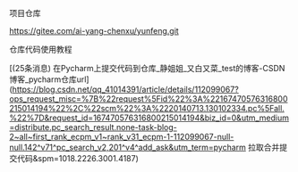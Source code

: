 项目仓库

https://gitee.com/ai-yang-chenxu/yunfeng.git

仓库代码使用教程

[(25条消息) 在Pycharm上提交代码到仓库_静姐姐_又白又菜_test的博客-CSDN博客_pycharm仓库url](https://blog.csdn.net/qq_41014391/article/details/112099067?ops_request_misc=%7B%22request%5Fid%22%3A%22167470576316800215014194%22%2C%22scm%22%3A%2220140713.130102334.pc%5Fall.%22%7D&request_id=167470576316800215014194&biz_id=0&utm_medium=distribute.pc_search_result.none-task-blog-2~all~first_rank_ecpm_v1~rank_v31_ecpm-1-112099067-null-null.142^v71^pc_search_v2,201^v4^add_ask&utm_term=pycharm 拉取合并提交代码&spm=1018.2226.3001.4187)
